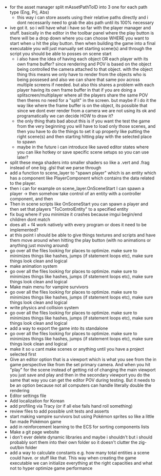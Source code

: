 - for the asset manager split mAssetPathToID into 3 one for each path type (Eng, Prj, Abs)
	- this way i can store assets using their relative paths directly and i dont necessarily need to grab the abs path until its 100% necessary
- ive got it. so i will have what i have so far with the player manager and stuff. basically in the editor in the toolbar panel where the play button is there will be a drop down where you can choose WHERE you want to start when u hit the play button. then when building the game into a final executable you will just manually set starting scene(s) and through the script you should be able to posses on scene start
	- i also have the idea of having each object OR each player with its own frame buffer? since rendering and POV is based on the object being controlled the camera attached to that object. with the object thing this means we only have to render from the objects who is being possesed and also we can share that same pov across multiple screens if needed. but also this shares a problem with each player having its own frame buffer in that if you are doing a splitscreen/multiplayer where all the players share the same POV then theres no need for a "split" in the screen. but maybe if i do it the way like where the frame buffer is on the object, its possible that since we dont ever render from a camera we are not using its ok and programatically we can decide HOW to draw it?
	- the only thing thats bad about this is if you want the test the game from the very beginning you will have to load only those scenes, and then you have to do the things to set it up properly like putting the right scene(s) and then starting hitting play with the selected place to spawn
	- maybe in the future i can introduce like saved editor states where you can like hotkey or save specific scene setups so you can use later?
- split these mega shaders into smaller shaders so like a .vert and .frag instead of one big .glsl that we parse through
- add a function to scene_layer to "spawn player" which is an entity which has a component like PlayerComponent which contains the data related to the player. 
- then i can for example on scene_layer.OnSceneStart I can spawn a player -> then somehow take control of an entity with a controller component, and then 
- Then in scene scripts like OnSceneStart you can spawn a player and then set that players "ToControlEntity" to a specified entity
- fix bug where if you minimize it crashes because imgui begin/end children dont match
- does alt + f4 work natively with every program or does it need to be implemented?
- at this point i should be able to give things textures and scripts and have them move around when hitting the play button (with no animations or anything just moving around)
- go over all the files looking for places to optimize. make sure to minimizes things like hashes, jumps (if statement loops etc), make sure things look clean and logical
- make animation system
- go over all the files looking for places to optimize. make sure to minimizes things like hashes, jumps (if statement loops etc), make sure things look clean and logical
- Make main menu for vampire survivors 
- go over all the files looking for places to optimize. make sure to minimizes things like hashes, jumps (if statement loops etc), make sure things look clean and logical
- write physics and collision system
- go over all the files looking for places to optimize. make sure to minimizes things like hashes, jumps (if statement loops etc), make sure things look clean and logical
- add a way to export the game into its standalone
- go over all the files looking for places to optimize. make sure to minimizes things like hashes, jumps (if statement loops etc), make sure things look clean and logical
- make it so u cant make scenes or anything until you have a project selected first
- Give an editor option that is a viewport which is what you see from the in game perspective like from the set primary camera. And when you hit "play" for the scene instead of getting rid of changing the main viewport you just save and play and then in the secondary viewport you do the same that way you can get the editor POV during testing. But it needs to be an option because not all computers can handle literally double the rendering
- Editor settings file
- Add localization for Korean
- add profiling via Tracy (or if all else fails hand roll something)
- review files to add possible unit tests and asserts
- start making vampire survivors but using Pokémon sprites so like a little fan made Pokémon game
- add in reinforcement learning to the ECS for sorting components lists
- Make a git page website
- i don't ever delete dynamic libraries and maybe i shouldn't but i should probably sort them into their own folder so it doesn't clutter the zig-out/bin folder
- add a way to calculate constants e.g. how many total entities a scene could have. or stuff like that. This way when creating the game executable we can initialize everything at the right capacities and what not to hyper optimize game performance